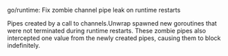 go/runtime: Fix zombie channel pipe leak on runtime restarts

Pipes created by a call to channels.Unwrap spawned new goroutines
that were not terminated during runtime restarts. These zombie
pipes also intercepted one value from the newly created pipes,
causing them to block indefinitely.
